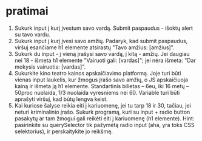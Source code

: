 # pratimai 

1. Sukurk input į kurį įvestum savo vardą. Submit paspaudus - išoktų alert su tavo vardu.
2. Sukurk input į kurį įvesi savo amžių. Padaryk, kad submit paspaudus, viršuj esančiame h1 elemente atsirastų "Tavo amžius: [amžius]".
3. Sukurk du input - į vieną įrašysi savo vardą, į kitą - amžių. Jei daugiau nei 18 - išmeta h1 elemente "Vairuoti gali: [vardas]"; jei nėra išmeta: "Dar mokysis vairuotis: [vardas]".
4. Sukurkite kino teatro kainos apskaičiavimo platformą. Joje turi būti vienas input laukelis, kur žmogus įrašo savo amžių, o JS apskaičiuoja kainą ir išmeta ją h1 elemente. Standartinis bilietas – 6eu, iki 16 metų – 50proc nuolaida, 1/3 nuolaida vyresniems nei 60. Variable turi būti aprašyti viršuj, kad būtų lengva keist.
5. Kai kuriose šalyse reikia eiti į kariuomenę, jei tu tarp 18 ir 30, tačiau, jei neturi kriminalinio įrašo. Sukurk programą, kuri su input + radio button pasakytų ar tam žmogui gali reikėti eiti į kariuomenę (h1 elemente). Hint: pasirinkite su querySelector tik pažymėtą radio input (aha, yra toks CSS selektorius), ir perskaitykite jo reikšmę.